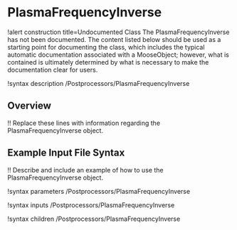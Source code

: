 # PlasmaFrequencyInverse

!alert construction title=Undocumented Class
The PlasmaFrequencyInverse has not been documented. The content listed below should be used as a starting point for
documenting the class, which includes the typical automatic documentation associated with a
MooseObject; however, what is contained is ultimately determined by what is necessary to make the
documentation clear for users.

!syntax description /Postprocessors/PlasmaFrequencyInverse

## Overview

!! Replace these lines with information regarding the PlasmaFrequencyInverse object.

## Example Input File Syntax

!! Describe and include an example of how to use the PlasmaFrequencyInverse object.

!syntax parameters /Postprocessors/PlasmaFrequencyInverse

!syntax inputs /Postprocessors/PlasmaFrequencyInverse

!syntax children /Postprocessors/PlasmaFrequencyInverse
